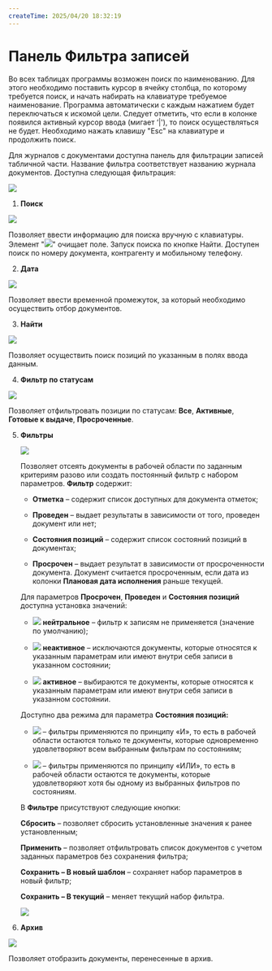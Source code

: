 ```yaml
---
createTime: 2025/04/20 18:32:19
---
```

# Панель Фильтра записей

Во всех таблицах программы возможен поиск по наименованию. Для этого необходимо поставить курсор в ячейку столбца, по которому требуется поиск, и начать набирать на клавиатуре требуемое наименование. Программа автоматически с каждым нажатием будет переключаться к искомой цели. Следует отметить, что если в колонке появился активный курсор ввода (мигает ‘|'), то поиск осуществляться не будет. Необходимо нажать клавишу "Esc" на клавиатуре и продолжить поиск.

Для журналов с документами доступна панель для фильтрации записей табличной части. Название фильтра соответствует названию журнала документов. Доступна следующая фильтрация:

![](../../../assets/specification/Aspose.Words.83ab1c44-6b28-430a-a5f2-4d9e6ba1abd4.063.png)

1. **Поиск**

![](../../../assets/specification/Aspose.Words.83ab1c44-6b28-430a-a5f2-4d9e6ba1abd4.064.png)

Позволяет ввести информацию для поиска вручную с клавиатуры. Элемент "![](../../../assets/specification/Aspose.Words.83ab1c44-6b28-430a-a5f2-4d9e6ba1abd4.065.png)" очищает поле. Запуск поиска по кнопке Найти. Доступен поиск по номеру документа, контрагенту и мобильному телефону.

2. **Дата**

![](../../../assets/specification/Aspose.Words.83ab1c44-6b28-430a-a5f2-4d9e6ba1abd4.066.png)

Позволяет ввести временной промежуток, за который необходимо осуществить отбор документов.

3. **Найти**

![](../../../assets/specification/Aspose.Words.83ab1c44-6b28-430a-a5f2-4d9e6ba1abd4.067.png)

Позволяет осуществить поиск позиций по указанным в полях ввода данным.

4. **Фильтр по статусам**

![](../../../assets/specification/Aspose.Words.83ab1c44-6b28-430a-a5f2-4d9e6ba1abd4.068.png)

Позволяет отфильтровать позиции по статусам: **Все**, **Активные**, **Готовые к выдаче**, **Просроченные**.

5. **Фильтры**

    ![](../../../assets/specification/Aspose.Words.83ab1c44-6b28-430a-a5f2-4d9e6ba1abd4.069.png)

    Позволяет отсеять документы в рабочей области по заданным критериям разово или создать постоянный фильтр с набором параметров. **Фильтр** содержит:

    - **Отметка** – содержит список доступных для документа отметок;

    - **Проведен** – выдает результаты в зависимости от того, проведен документ или нет;

    - **Состояния позиций** – содержит список состояний позиций в документах;

    - **Просрочен** – выдает результат в зависимости от просроченности документа. Документ считается просроченным, если дата из колонки **Плановая дата исполнения** раньше текущей.

    Для параметров **Просрочен**, **Проведен** и **Состояния позиций** доступна установка значений:

    - ![](../../../assets/specification/Aspose.Words.83ab1c44-6b28-430a-a5f2-4d9e6ba1abd4.070.png) **нейтральное** – фильтр к записям не применяется (значение по умолчанию);

    - ![](../../../assets/specification/Aspose.Words.83ab1c44-6b28-430a-a5f2-4d9e6ba1abd4.071.png) **неактивное** – исключаются документы, которые относятся к указанным параметрам или имеют внутри себя записи в указанном состоянии;

    - ![](../../../assets/specification/Aspose.Words.83ab1c44-6b28-430a-a5f2-4d9e6ba1abd4.072.png) **активное** – выбираются те документы, которые относятся к указанным параметрам или имеют внутри себя записи в указанном состоянии.

    Доступно два режима для параметра **Состояния позиций:**

    - ![](../../../assets/specification/Aspose.Words.83ab1c44-6b28-430a-a5f2-4d9e6ba1abd4.073.png) – фильтры применяются по принципу «И», то есть в рабочей области остаются только те документы, которые одновременно удовлетворяют всем выбранным фильтрам по состояниям;

    - ![](../../../assets/specification/Aspose.Words.83ab1c44-6b28-430a-a5f2-4d9e6ba1abd4.074.png) – фильтры применяются по принципу «ИЛИ», то есть в рабочей области остаются те документы, которые удовлетворяют хотя бы одному из выбранных фильтров по состояниям.

    В **Фильтре** присутствуют следующие кнопки:

    **Сбросить** – позволяет сбросить установленные значения к ранее установленным;

    **Применить** – позволяет отфильтровать список документов с учетом заданных параметров без сохранения фильтра;

    **Сохранить – В новый шаблон** – сохраняет набор параметров в новый фильтр;

    **Сохранить – В текущий** – меняет текущий набор фильтра.

    ![](../../../assets/specification/Aspose.Words.83ab1c44-6b28-430a-a5f2-4d9e6ba1abd4.075.png)

6. **Архив**

![](../../../assets/specification/Aspose.Words.83ab1c44-6b28-430a-a5f2-4d9e6ba1abd4.076.png)

Позволяет отобразить документы, перенесенные в архив.
